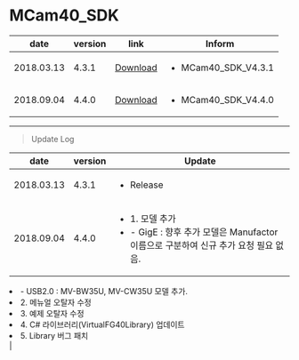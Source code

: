 # MCam40_SDK

| date | version | link | Inform |
|---|---|---|---|
| 2018.03.13 | 4.3.1 | [Download](https://github.com/CREVIS/Camera/raw/master/MCam40/MCam40_SDK_V4.3.1.zip)| <ul><li>MCam40_SDK_V4.3.1<br/></li> |
| 2018.09.04 | 4.4.0 | [Download](https://github.com/CREVIS/Camera/raw/master/MCam40/MCam40_SDK_V4.4.0.zip)| <ul><li>MCam40_SDK_V4.4.0<br/></li> |

  
  
  
  
---------------
>Update Log

| date | version | Update |
|---|---|---|
| 2018.03.13 |4.3.1| <ul><li> Release <br/></li> |
| 2018.09.04 |4.4.0|   <ul><li> 1. 모델 추가 <li> - GigE : 향후 추가 모델은 Manufactor 이름으로 구분하여 신규 추가 요청 필요 없음.
 
<li> - USB2.0 : MV-BW35U, MV-CW35U 모델 추가.

<li>2. 메뉴얼 오탈자 수정

<li>3. 예제 오탈자 수정

<li>4. C# 라이브러리(VirtualFG40Library) 업데이트

<li>5. Library 버그 패치 <br/></li> |
